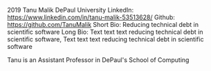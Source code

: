 2019
Tanu Malik
DePaul University
LinkedIn: https://www.linkedin.com/in/tanu-malik-53513628/
Github: https://github.com/TanuMalik
Short Bio: Reducing technical debt in scientific software
Long Bio: Text text text reducing technical debt in scientific software, Text text text reducing technical debt in scientific software

Tanu is an Assistant Professor in DePaul's School of Computing
